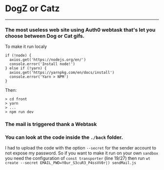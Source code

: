 # DogZ or Catz
_____
### The most useless web site using Auth0 webtask that's let you choose between Dog or Cat gifs.

To make it run localy
```
if (!node) {
  axios.get('https://nodejs.org/en/')
  console.error('Install node!')
} else if (!yarn) {
  axios.get('https://yarnpkg.com/en/docs/install')
  console.error('Yarn > NPM')
}
```
Then:

```
> cd front
> yarn
> ...
> npm run dev
```

### The mail is triggered thank a Webtask
### You can look at the code inside the `./back` folder.
I had to upload the code with the option `--secret` for the sender account to not expose my password. So if you want to make it run on your own `sandbox` you need the configuration of `const transporter` (line 19/27) then run `wt create --secret EMAIL_PWD=Y0ur_S3cuR3_P4ssVV0r|) sendMail.js`
